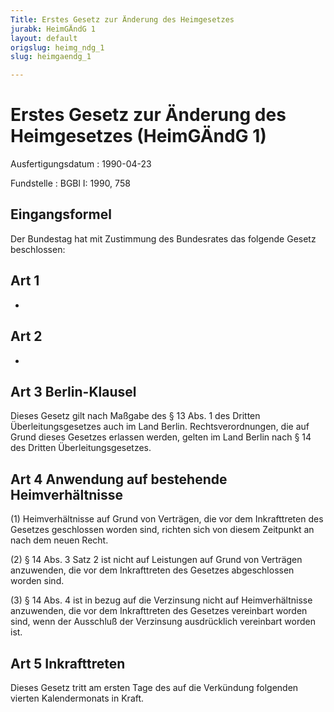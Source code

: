 ```yaml
---
Title: Erstes Gesetz zur Änderung des Heimgesetzes
jurabk: HeimGÄndG 1
layout: default
origslug: heimg_ndg_1
slug: heimgaendg_1

---
```


# Erstes Gesetz zur Änderung des Heimgesetzes (HeimGÄndG 1)

Ausfertigungsdatum
:   1990-04-23

Fundstelle
:   BGBl I: 1990, 758



## Eingangsformel

Der Bundestag hat mit Zustimmung des Bundesrates das folgende Gesetz beschlossen:


## Art 1

-


## Art 2

-


## Art 3 Berlin-Klausel

Dieses Gesetz gilt nach Maßgabe des § 13 Abs. 1 des Dritten Überleitungsgesetzes auch im Land Berlin. Rechtsverordnungen, die auf Grund dieses Gesetzes erlassen werden, gelten im Land Berlin nach § 14 des Dritten Überleitungsgesetzes.


## Art 4 Anwendung auf bestehende Heimverhältnisse

(1) Heimverhältnisse auf Grund von Verträgen, die vor dem Inkrafttreten des Gesetzes geschlossen worden sind, richten sich von diesem Zeitpunkt an nach dem neuen Recht.

(2) § 14 Abs. 3 Satz 2 ist nicht auf Leistungen auf Grund von Verträgen anzuwenden, die vor dem Inkrafttreten des Gesetzes abgeschlossen worden sind.

(3) § 14 Abs. 4 ist in bezug auf die Verzinsung nicht auf Heimverhältnisse anzuwenden, die vor dem Inkrafttreten des Gesetzes vereinbart worden sind, wenn der Ausschluß der Verzinsung ausdrücklich vereinbart worden ist.


## Art 5 Inkrafttreten

Dieses Gesetz tritt am ersten Tage des auf die Verkündung folgenden vierten Kalendermonats in Kraft.

